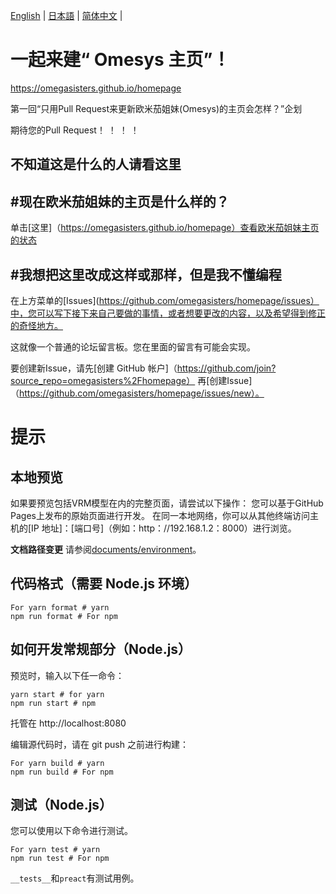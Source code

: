 [English](README.en.md) | [日本語](README.md) | [简体中文](README.zh_hans.md) |

# 一起来建“ Omesys 主页”！

https://omegasisters.github.io/homepage

第一回“只用Pull Request来更新欧米茄姐妹(Omesys)的主页会怎样？”企划

期待您的Pull Request！ ！ ！ ！

## 不知道这是什么的人请看这里

## #现在欧米茄姐妹的主页是什么样的？

单击[这里]（https://omegasisters.github.io/homepage）查看欧米茄姐妹主页的状态

## #我想把这里改成这样或那样，但是我不懂编程

在上方菜单的[Issues](https://github.com/omegasisters/homepage/issues）中，您可以写下接下来自己要做的事情，或者想要更改的内容，以及希望得到修正的奇怪地方。

这就像一个普通的论坛留言板。您在里面的留言有可能会实现。

要创建新Issue，请先[创建 GitHub 帐户]（https://github.com/join?source_repo=omegasisters%2Fhomepage） 再[创建Issue]（https://github.com/omegasisters/homepage/issues/new）。

# 提示

## 本地预览

如果要预览包括VRM模型在内的完整页面，请尝试以下操作：
您可以基于GitHub Pages上发布的原始页面进行开发。
在同一本地网络，你可以从其他终端访问主机的[IP 地址]：[端口号]（例如：http：//192.168.1.2：8000）进行浏览。

**文档路径变更**
请参阅[documents/environment](documents/environment)。

## 代码格式（需要 Node.js 环境）

```
For yarn format # yarn
npm run format # For npm
```

## 如何开发常规部分（Node.js）

预览时，输入以下任一命令：

```
yarn start # for yarn
npm run start # npm
```

托管在 http://localhost:8080

编辑源代码时，请在 git push 之前进行构建：

```
For yarn build # yarn
npm run build # For npm
```

## 测试（Node.js）

您可以使用以下命令进行测试。

```
For yarn test # yarn
npm run test # For npm
```

`__tests__`和`preact`有测试用例。
